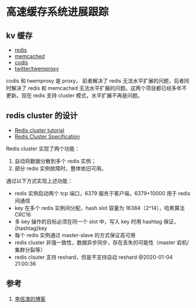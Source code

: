 <!-- toc -->
# 高速缓存系统进展跟踪

## kv 缓存

* [redis](https://redis.io/)
* [memcached](https://memcached.org/)
* [codis](https://github.com/CodisLabs/codis)
* [twitter/twemproxy](https://github.com/twitter/twemproxy)

codis 和 twemproxy 是 proxy， 前者解决了 redis 无法水平扩展的问题，后者同时解决了 redis 和 memcached 无法水平扩展的问题。这两个项目都已经多年不更新。现在 redis 支持 cluster 模式，水平扩展不再是问题。

## redis cluster 的设计

* [Redis cluster tutorial](https://redis.io/topics/cluster-tutorial)
* [Redis Cluster Specification](https://redis.io/topics/cluster-spec)

Redis cluster 实现了两个功能：

1. 自动将数据分散到多个 redis 实例；
2. 部分 redis 实例故障时，整体依旧可用。

通过以下方式实现上述功能：

* redis 实例启动两个 tcp 端口，6379 服务于客户端，6379+10000 用于 redis 间通信
* key 在多个 redis 实例间分配，hash slot 容量为 16384（2^14），哈希算法 CRC16 
* 多 key 操作的目标必须在同一个 slot 中，写入 key 时用 hashtag 保证，{hashtag}key
* 每个 redis 实例通过 master-slave 的方式保证高可用
* redis cluster 非强一致性，数据异步同步，存在丢失的可能性（master 宕机/集群分裂等）
* redis clsuter 支持 reshard，但是不支持自动 reshard @2020-01-04 21:00:36 

## 参考

1. [李佶澳的博客][1]

[1]: https://www.lijiaocn.com "李佶澳的博客"
